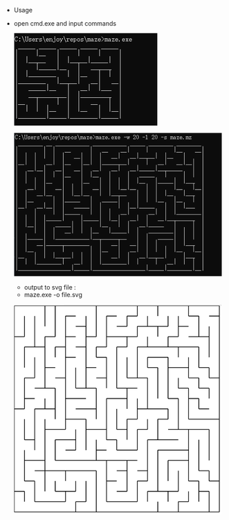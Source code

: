 * Usage

* open cmd.exe and input commands

  ![](img\1.PNG)

  ![](img\2.PNG)

  * output to svg file :
  * maze.exe -o file.svg

  ![](img\3.PNG)


